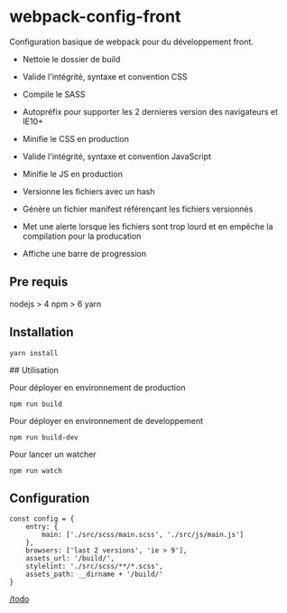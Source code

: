 # webpack-config-front

Configuration basique de webpack pour du développement front.

- Nettoie le dossier de build


- Valide l'intégrité, syntaxe et convention CSS
- Compile le SASS
- Autopréfix pour supporter les 2 dernieres version des navigateurs et IE10+
- Minifie le CSS en production


- Valide l'intégrité, syntaxe et convention JavaScript
- Minifie le JS en production

- Versionne les fichiers avec un hash 
- Génère un fichier manifest référençant les fichiers versionnés

- Met une alerte lorsque les fichiers sont trop lourd et en empêche la compilation pour la producation

- Affiche une barre de progression


## Pre requis 

nodejs > 4
npm > 6
yarn


## Installation

    yarn install


## Utilisation

Pour déployer en environnement de production

    npm run build


Pour déployer en environnement de developpement

    npm run build-dev


Pour lancer un watcher

    npm run watch


## Configuration

    const config = {
        entry: {
            main: ['./src/scss/main.scss', './src/js/main.js']
        },
        browsers: ['last 2 versions', 'ie > 9'],
        assets_url: '/build/',
        stylelint: './src/scss/**/*.scss',
        assets_path: __dirname + '/build/'
    }

[/todo](Todo-list)
